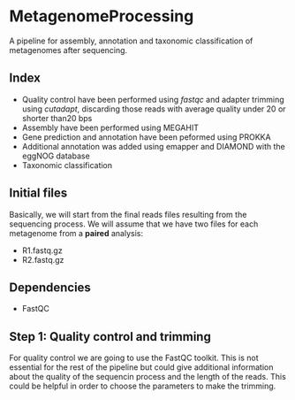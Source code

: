 # MetagenomeProcessing
A pipeline for assembly, annotation and taxonomic classification of metagenomes after sequencing.

## Index
- Quality control have been performed using _fastqc_ and adapter trimming using _cutadapt_, discarding those reads with average quality under 20 or shorter than20 bps
- Assembly have been performed using MEGAHIT
- Gene prediction and annotation have been peformed using PROKKA
- Additional annotation was added using emapper and DIAMOND with the eggNOG database
- Taxonomic classification

## Initial files
Basically, we will start from the final reads files resulting from the sequencing process. We will assume that we have two files for each metagenome from a __paired__ analysis:
- R1.fastq.gz
- R2.fastq.gz

## Dependencies
- FastQC

## Step 1: Quality control and trimming
For quality control we are going to use the FastQC toolkit. This is not essential for the rest of the pipeline but could give additional information about the quality of the sequencin process and the length of the reads. This could be helpful in order to choose the parameters to make the trimming. 
